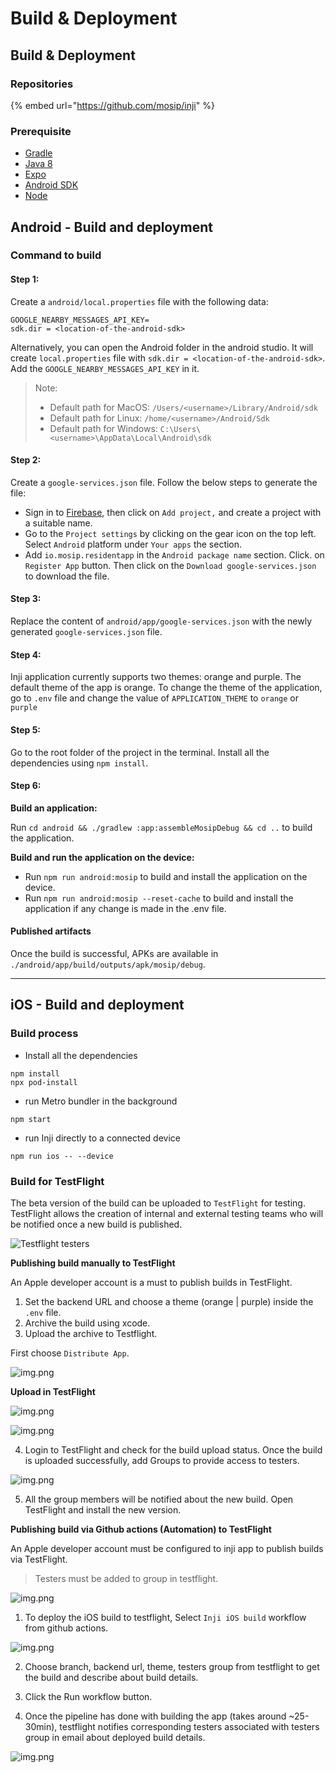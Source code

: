 # Build & Deployment

## Build & Deployment

### Repositories

{% embed url="https://github.com/mosip/inji" %}

### Prerequisite

* [Gradle](https://gradle.org/install/)
* [Java 8](https://www.oracle.com/ph/java/technologies/javase/javase8-archive-downloads.html)
* [Expo](https://docs.expo.dev/home/get-started/installation/)
* [Android SDK](https://developer.android.com/)
* [Node](https://nodejs.org/en/download)

## Android - Build and deployment

### Command to build

#### Step 1:

Create a `android/local.properties` file with the following data:

```
GOOGLE_NEARBY_MESSAGES_API_KEY=
sdk.dir = <location-of-the-android-sdk>
```

Alternatively, you can open the Android folder in the android studio. It will create `local.properties` file with `sdk.dir = <location-of-the-android-sdk>`. Add the `GOOGLE_NEARBY_MESSAGES_API_KEY` in it.

> Note:
>
> * Default path for MacOS: `/Users/<username>/Library/Android/sdk`
> * Default path for Linux: `/home/<username>/Android/Sdk`
> * Default path for Windows: `C:\Users\<username>\AppData\Local\Android\sdk`

#### Step 2:

Create a `google-services.json` file. Follow the below steps to generate the file:

* Sign in to [Firebase](https://console.firebase.google.com/u/0/), then click on `Add project,` and create a project with a suitable name.
* Go to the `Project settings` by clicking on the gear icon on the top left. Select `Android` platform under `Your apps` the section.
* Add `io.mosip.residentapp` in the `Android package name` section. Click. on `Register App` button. Then click on the `Download google-services.json` to download the file.

#### Step 3:

Replace the content of `android/app/google-services.json` with the newly generated `google-services.json` file.

#### Step 4:

Inji application currently supports two themes: orange and purple. The default theme of the app is orange. To change the theme of the application, go to `.env` file and change the value of `APPLICATION_THEME` to `orange` or `purple`

#### Step 5:

Go to the root folder of the project in the terminal. Install all the dependencies using `npm install`.

#### Step 6:

**Build an application:**

Run `cd android && ./gradlew :app:assembleMosipDebug && cd ..` to build the application.

**Build and run the application on the device:**

* Run `npm run android:mosip` to build and install the application on the device.
* Run `npm run android:mosip --reset-cache` to build and install the application if any change is made in the .env file.

#### Published artifacts

Once the build is successful, APKs are available in `./android/app/build/outputs/apk/mosip/debug`.

---
## iOS - Build and deployment

### Build process

* Install all the dependencies

```agsl
npm install
npx pod-install
```

* run Metro bundler in the background

```agsl
npm start
```

* run Inji directly to a connected device

```agsl
npm run ios -- --device
```

### Build for TestFlight

The beta version of the build can be uploaded to `TestFlight` for testing. TestFlight allows the creation of internal and external testing teams who will be notified once a new build is published.

![Testflight testers](\_images/img.png)

**Publishing build manually to TestFlight**

An Apple developer account is a must to publish builds in TestFlight.

1. Set the backend URL and choose a theme (orange | purple) inside the `.env` file.
2. Archive the build using xcode.
3. Upload the archive to Testflight.

First choose `Distribute App`.

![img.png](\_images/archive.png)

**Upload in TestFlight**

![img.png](\_images/upload.png)

![img.png](\_images/uploading.png)

4. Login to TestFlight and check for the build upload status. Once the build is uploaded successfully, add Groups to provide access to testers.

![img.png](\_images/testflight_testers_group.png)

5. All the group members will be notified about the new build. Open TestFlight and install the new version.


**Publishing build via Github actions (Automation) to TestFlight**

An Apple developer account must be configured to inji app to publish builds via TestFlight. 

> Testers must be added to group in testflight.

![img.png](\_images/testflight_testers_group.png)

1. To deploy the iOS build to testflight, Select `Inji iOS build` workflow from github actions.

![img.png](\_images/inji_ios_github_actions.png)

2. Choose branch, backend url, theme, testers group from testflight to get the build and describe about build details. 

3. Click the Run workflow button.


4. Once the pipeline has done with building the app (takes around ~25-30min), testflight notifies corresponding testers associated with testers group in email about deployed build details.


![img.png](\_images/testflight_ios_notification.png)
